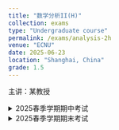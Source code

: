```yaml
---
title: "数学分析II(H)"
collection: exams
type: "Undergraduate course"
permalink: /exams/analysis-2h
venue: "ECNU"
date: 2025-06-23
location: "Shanghai, China"
grade: 1.5
---
```

主讲：某教授

<details markdown="1">
  <summary> 2025春季学期期中考试</summary>

**第1题[15分]** 判断下列陈述是否正确，并简述理由（判断3分，理由2分）
1. \\([a,b]\\)上的任意单调函数一定在\\([a,b]\\)上Riemann可积；
2. 如果数项级数\\(\sum u_n\\)绝对收敛，则\\(\sum u_n^{2024}\\)绝对收敛. 如果数项级数\\(\sum u_n\\)收敛，则\\(\sum u_n^{2024}\\)收敛；
3. 设\\(\mathbb{R}^+\\)上的三个局部Riemann可积函数满足\\(h\le f\le g\\)，那么
   \\[\int_0^\infty h(x)\mathrm{d}x\text{和} \int_0^\infty g(x)\mathrm{d}x\text{收敛}\Rightarrow \int_0^\infty f(x)\mathrm{d}x\text{收敛}.\\]

**第2题[10分]** 证明\\(\displaystyle\sum_{n=3}^\infty\frac{2n-1}{n^3-4n}\\)收敛并求和.

**第3题[15分]** 记\\(h(x)=x\arctan(\dfrac{x-1}{x+1})\\). 确定\\(h\\)的定义域\\(D_h\\). 计算\\(h\\)的原函数. 求\\(\displaystyle\int_{-\sqrt{3}}^0h(x)\mathrm{d}x.\\)

**第4题[10分]** 设\\(a\neq 0\\)是实数. 根据\\(a\\)的取值，确定级数\\(\displaystyle\sum_{n=2}^\infty\frac{(-1)^n\sqrt{n}}{n^a+(-1)^n}\\)的敛散性.

**第5题[20分]** 设\\(\displaystyle f_n(x)=\frac{n(x^2+x)e^{-x}}{nx+1}\\)，任给\\(n\ge 0,x\in\mathbb{R}_+=[0,+\infty)\\).
1. 证明\\(f_n\\)在\\(\mathbb{R}_+\\)上逐点收敛，并求出\\(f_n\\)的逐点收敛极限函数\\(f\\).
2. 证明\\(f_n\\)在\\((0,+\infty)\\)上内闭一致收敛.
3. 证明\\(\displaystyle\lim_{n\to\infty}\int_0^\infty f_n(x)\mathrm{d}x\\)存在，并求出其极限值.

**第6题[20分]** （Rabbe判定）设\\((u_n),(v_n)\\)是两个严格正的实数序列，设
\\[\frac{u_{n+1}}{u_n}\le\frac{v_{n+1}}{v_n},\forall n\ge n_0\\]
1. 证明\\(\sum v_n\\)收敛时，\\(\sum u_n\\)收敛.
2. 设\\(u_n\\)满足
\\[\lim_{n\to\infty}n\left(1-\frac{u_{n+1}}{u_n}\right)=\alpha\in\mathbb{R}\\]
证明若\\(\alpha>1\\)，则\\(\sum u_n\\)收敛；若\\(\alpha<1\\)，则\\(\sum u_n\\)发散.
3. 求级数\\(\displaystyle\sum_{n=1}^\infty\frac{n!}{(2x^2+1)(2x^2+2)\cdots(2x^2+n)}\\)的收敛域.

**第7题[10分]** 设\\((f_n)\\)是区间\\(I=[a,b]\\)上的一列连续函数，证明\\(f_n\\)在\\(I\\)上一致收敛到\\(f\\)当且仅当以下性质成立：
\\[\text{任给}I\text{中收敛序列}(x_n),\text{即}x_n\in I,\lim_{n\to\infty}x_n=x;\text{则}\lim_{n\to\infty}f_n(x_n)=f(x).\\]

**第8题[10分]** 设\\(f\\)是\\([a,b]\\)到\\((0,\infty)\\)的连续函数.
1. 证明任给\\(n\ge 2\\)，存在\\([a,b]\\)的唯一分割\\(x_0=a<x_1<\dots<x_n=b\\)使得
\\[\int_{x_k}^{x_{k+1}}f(t)\mathrm{d}t=\frac{1}{n}\int_a^bf(t)\mathrm{d}t,\quad \forall 0\le k\le n-1.\\]
2. 记\\(\displaystyle w_n=\frac{1}{n}\sum_{k=1}^n f(x_k)\\)，求极限\\(\displaystyle\lim_{n\to\infty}w_n.\\)
</details>

<details markdown="1">
  <summary> 2025春季学期期末考试</summary>

**第1题[15分]** 判断下列陈述是否正确，并简述理由（判断3分，理由2分）
1. 设\\(\sum u_n\\)收敛，且\\(-\|u_n\|\le v_n \le \|u_n\|\\)，则\\(\sum v_n\\)收敛.
2. 如果\\(u_n\\)是区间\\(I\\)上的\\(C^1\\)函数，且\\(S(x)=\sum u_n(x)\\)在\\(I\\)上依范数收敛，则和函数在\\(S\\)上是\\(C^1\\)的.
3. \\(f\in C^\infty(\mathbb{R})\\)对应的Maclaurin级数\\(\displaystyle\sum_{k\ge 0}\frac{f^{(k)}(0)}{k!}x^n\\)的收敛半径\\(R>0\\)，则\\(f\\)在\\(x=0\\)处实解析.

**第2题[15分]** 考虑函数\\(\displaystyle\Phi(x)=\int_0^{\sin^2 x}\arcsin\sqrt{t}\mathrm{d}t+\int_0^{\cos^2 x}\arccos\sqrt{t}\mathrm{d}t,x\in\mathbb{R}\\)，指出并证明函数\\(\Phi\\)的奇偶性和周期性. 计算\\(\Phi'(x)\\). 推出\\(\Phi(x)\\)的解析表达式.

**第3题[10分]** 设\\(\beta\in\mathbb{R}\\)为常数，根据\\(\beta\\)的取值，讨论以下通项的数项级数的敛散性.
\\[\forall n\ge 2 ,\quad u_n=\frac{n^\beta}{\sum_{2\le k\le n}(\ln k)^2}.\\]

**第4题[10分]** 求方程\\(\displaystyle\sum_{n\ge 0}(2n+1)^2x^n=0\\)所有的根.

**第5题[15分]** 令\\(\displaystyle J=\int_0^1\frac{1}{x^x}\mathrm{d}x\\).
1. 任给\\(k\ge 1\\)，证明积分\\(I_k=\int_0^1(x\ln x)^k\mathrm{d}x\\)收敛并求出\\(I_k\\).
2. 证明\\(J\\)收敛，且\\(J=\sum_{n\ge 1}n^{-n}\\).

**第6题[15分]** 设\\(f_0(x)=x\\)，任给\\(n\ge 1,x\in\mathbb{R}_ +=[0,\infty)\\)，定义 \\(\displaystyle f_{n+1}(x)=\frac{x}{2+f_n(x)}\\)
1. 证明\\(f_0\ge f_2\ge f_1\\). 证明\\((f_n)\\)在\\(\mathbb{R}_+ \\)上逐点收敛，确定极限函数\\(f(x)\\).
2. 证明任给\\(n\in\mathbb{N},f_n(x)\\)是有理分式，即\\(f_n(x)=\frac{P_n}{Q_n}\\)，其中\\(P_n,Q_n\in\mathbb{R}[x]\\)，且\\(\deg(P_n)-\deg(Q_n)\\)取值为0或1.
3. 证明\\(f_n\\)在\\(\mathbb{R}_+\\)上不一致收敛.
4. 证明\\(f_n\\)在\\(\mathbb{R}_+\\)上内闭一致收敛.

**第7题[20分]** 设\\(\alpha\in \mathbb{R}\backslash\mathbb{Z}\\)，考虑\\(2\pi\\)-周期函数\\(g\\)，定义为\\(g(t)=\cos(\alpha t)\\)，若\\(t\in [-\pi,\pi)\\).
1. 计算\\(g\\)的**实**Fourier系数. 它的Fourier级数\\(S_{\mathcal{F}}(g)\\)在\\(\mathbb{R}\\)上是否逐点连续？是否一致收敛？
2. 推出
\\[\cot(\alpha\pi)=\frac{1}{\alpha\pi}+\sum_{n=1}^\infty\frac{2\alpha}{\pi(\alpha^2-n^2)}\\]
3. 任给\\(\|t\|<1,G(t)=\sum_{n\ge 1}\ln(1-\frac{t^2}{n^2})\\). 证明\\(G\\)在\\(I=(-1,1)\\)上连续可微，并计算\\(G'(t)\\).
4. 证明对任意\\(\|t\|<1\\)，成立
\\[\frac{\sin(\pi t)}{\pi t}=\prod_{k=1}^\infty\left(1-\frac{t^2}{n^2}\right).\\]

**第8题[10分]** 设实数列\\((x_n)_ {n\ge 1}\\)满足\\(\displaystyle\lim_{n\to\infty}\frac{x_{n+1}}{x_n}=1\\)，且\\(a\le\dfrac{x_{2n}}{x_n}\le b\\)对足够大的\\(n\\)成立，其中\\(a,b>0\\)为常数，证明
1. 当\\(b<\dfrac{1}{2}\\)时，\\(\displaystyle\sum_{n=1}^\infty x_n\\)收敛；
2. 当\\(a>\dfrac{1}{2}\\)时，\\(\displaystyle\sum_{n=1}^\infty x_n\\)发散.
</details>
